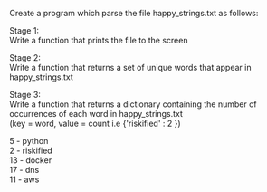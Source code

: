 Create a program which parse the file happy_strings.txt as follows:<br>

Stage 1:<br>
Write a function that prints the file to the screen<br>

Stage 2:<br>
Write a function that returns a set of unique words that appear in happy_strings.txt<br>

Stage 3:<br>
Write a function that returns a dictionary containing the number of occurrences of each word in happy_strings.txt<br>
(key = word, value = count i.e {'riskified' : 2 })<br>

5 - python<br>
2 - riskified<br>
13 - docker<br>
17 - dns<br>
11 - aws<br>



